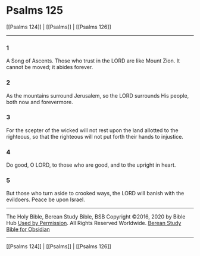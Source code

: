 # Psalms 125

[[Psalms 124]] | [[Psalms]] | [[Psalms 126]]

---

### 1
A Song of Ascents. Those who trust in the LORD are like Mount Zion. It cannot be moved; it abides forever.

### 2
As the mountains surround Jerusalem, so the LORD surrounds His people, both now and forevermore.

### 3
For the scepter of the wicked will not rest upon the land allotted to the righteous, so that the righteous will not put forth their hands to injustice.

### 4
Do good, O LORD, to those who are good, and to the upright in heart.

### 5
But those who turn aside to crooked ways, the LORD will banish with the evildoers. Peace be upon Israel.

---

The Holy Bible, Berean Study Bible, BSB
Copyright ©2016, 2020 by Bible Hub
[Used by Permission](https://berean.bible/terms.htm). All Rights Reserved Worldwide.
[Berean Study Bible for Obsidian](https://github.com/gapmiss/berean-study-bible-for-obsidian)

---

[[Psalms 124]] | [[Psalms]] | [[Psalms 126]]

